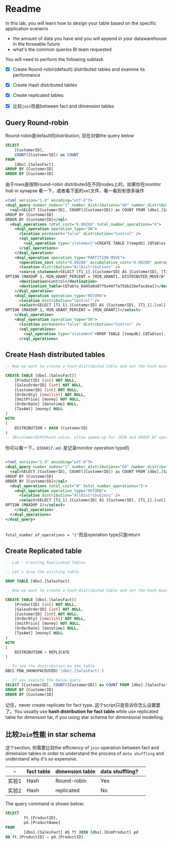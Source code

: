 # Readme
In this lab, you will learn how to design your table based on the specific application scenerio
- the amount of data you have and you will append in your datawarehouse in the forseable future
- what's the common queries BI team requested

You will need to perform the following subtask
- [x] Create Round-robin(default) distributed tables and examine its performance
- [x] Create Hash distributed tables
- [x] Create replicated tables
- [x] 比较`join`性能between fact and dimension tables





## Query Round-robin

Round-robin是default的distribution, 现在对做the query below

```sql
SELECT 
    [CustomerID],
    COUNT([CustomerID]) as COUNT
FROM 
    [dbo].[SalesFact]
GROUP BY [CustomerID]
ORDER BY [CustomerID]
```

由于rows是按照round-robin distributed在不同nodes上的，如果你在monitor hub in synapse 看一下，或者看下面的`xml`文件，看一看到有很多操作



```xml
<?xml version="1.0" encoding="utf-8"?>
<dsql_query number_nodes="1" number_distributions="60" number_distributions_per_node="60">
  <sql>SELECT [CustomerID], COUNT([CustomerID]) as COUNT FROM [dbo].[SalesFact]
GROUP BY [CustomerID]
ORDER BY [CustomerID]</sql>
  <dsql_operations total_cost="0.00288" total_number_operations="4">
    <dsql_operation operation_type="ON">
      <location permanent="false" distribution="Control" />
      <sql_operations>
        <sql_operation type="statement">CREATE TABLE [tempdb].[QTables].[QTable_6d45a0a97f5e44ffa75db226efacdea1] ([CustomerID] INT N$
      </sql_operations>
    </dsql_operation>
    <dsql_operation operation_type="PARTITION_MOVE">
      <operation_cost cost="0.00288" accumulative_cost="0.00288" average_rowsize="12" output_rows="1" GroupNumber="12" />
      <location distribution="AllDistributions" />
      <source_statement>SELECT [T1_1].[CustomerID] AS [CustomerID], [T1_1].[col] AS [col] FROM (SELECT COUNT_BIG(CAST ((0) AS INT)) A$
OPTION (MAXDOP 1, MIN_GRANT_PERCENT = [MIN_GRANT], DISTRIBUTED_MOVE(N''))</source_statement>
      <destination>Control</destination>
      <destination_table>[QTable_6d45a0a97f5e44ffa75db226efacdea1]</destination_table>
    </dsql_operation>
    <dsql_operation operation_type="RETURN">
      <location distribution="Control" />
      <select>SELECT [T1_1].[CustomerID] AS [CustomerID], [T1_1].[col] AS [col] FROM (SELECT CONVERT (INT, [T2_1].[col], 0) AS [col],$
OPTION (MAXDOP 1, MIN_GRANT_PERCENT = [MIN_GRANT])</select>
    </dsql_operation>
    <dsql_operation operation_type="ON">
      <location permanent="false" distribution="Control" />
      <sql_operations>
        <sql_operation type="statement">DROP TABLE [tempdb].[QTables].[QTable_6d45a0a97f5e44ffa75db226efacdea1]</sql_operation>
      </sql_operations>
```



## Create Hash distributed tables



```sql
-- Now we want to create a hash-distributed table and set the hash-based column as the Customer ID

CREATE TABLE [dbo].[SalesFact](
	[ProductID] [int] NOT NULL,
	[SalesOrderID] [int] NOT NULL,
	[CustomerID] [int] NOT NULL,
	[OrderQty] [smallint] NOT NULL,
	[UnitPrice] [money] NOT NULL,
	[OrderDate] [datetime] NULL,
	[TaxAmt] [money] NULL
)
WITH  
(   
    DISTRIBUTION = HASH (CustomerID)
)
-- 用customerID作为hash value, allow speed-up for JOIN and GROUP BY operation with hash value (In this case, CustomerID)
```



你可以看一下，`QID6017.xml` 是记录monitor operation type的

```xml

<?xml version="1.0" encoding="utf-8"?>
<dsql_query number_nodes="1" number_distributions="60" number_distributions_per_node="60">
  <sql>SELECT [CustomerID], COUNT([CustomerID]) as COUNT FROM [dbo].[SalesFact]
GROUP BY [CustomerID]
ORDER BY [CustomerID]</sql>
  <dsql_operations total_cost="0" total_number_operations="1">
    <dsql_operation operation_type="RETURN">
      <location distribution="AllDistributions" />
      <select>SELECT [T1_1].[CustomerID] AS [CustomerID], [T1_1].[col] AS [col] FROM (SELECT COUNT(CAST ((0) AS INT)) AS [col], [T2_1$
OPTION (MAXDOP 1)</select>
    </dsql_operation>
  </dsql_operations>
</dsql_query>
      

```

`Total_number_of_operations = "1"`而且operation type只是return

## Create Replicated table

```sql
-- Lab - Creating Replicated Tables

-- Let's drop the existing table

DROP TABLE [dbo].[SalesFact]

-- Now we want to create a hash-distributed table and set the hash-based column as the Customer ID

CREATE TABLE [dbo].[SalesFact](
	[ProductID] [int] NOT NULL,
	[SalesOrderID] [int] NOT NULL,
	[CustomerID] [int] NOT NULL,
	[OrderQty] [smallint] NOT NULL,
	[UnitPrice] [money] NOT NULL,
	[OrderDate] [datetime] NULL,
	[TaxAmt] [money] NULL
)
WITH  
(   
    DISTRIBUTION = REPLICATE
)

-- To see the distribution on the table
DBCC PDW_SHOWSPACEUSED('[dbo].[SalesFact]')

-- If you execute the below query
SELECT [CustomerID], COUNT([CustomerID]) as COUNT FROM [dbo].[SalesFact]
GROUP BY [CustomerID]
ORDER BY [CustomerID]
```

记住，never create replicate for fact type. 这个script只是告诉你怎么设置罢了。You usually use **hash distribution for fact table** while use replicated table for dimension tar, if you using star schema for dimensional modelling.



## 比较`Join`性能 in star schema

这个section, 你需要比较the efficiency of `join` operation between fact and dimension tables in order to understand the process of `data shuffling` and understand why it's so expensive.

| -     | fact table | dimension table | data shuffling? |      |
| ----- | ---------- | --------------- | --------------- | ---- |
| 实验1 | Hash       | Round-robin     | Yes             |      |
| 实验2 | Hash       | replicated      | No              |      |

The query command is shown below:

```sql
SELECT
		ft.[ProductID],
		pd.[ProductName]
FROM
		[dbo].[SalesFact] AS ft JOIN [dbo].[DimProduct] pd
ON ft.[ProductID] = pd.[ProductID]
```

